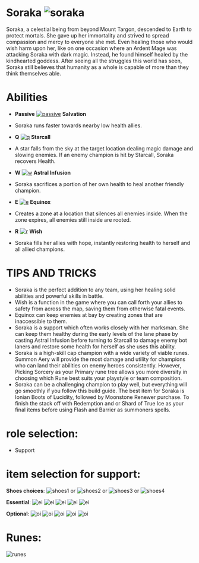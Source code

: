 # Soraka ![soraka](https://static.wikia.nocookie.net/leagueoflegends/images/6/65/Soraka_OriginalSquare.png/revision/latest/scale-to-width-down/42?cb=20150402221143)

Soraka, a celestial being from beyond Mount Targon, descended to Earth to protect mortals. She gave up her immortality and strived to spread compassion and mercy to everyone she met. Even healing those who would wish harm upon her, like on one occasion where an Ardent Mage was attacking Soraka with dark magic. Instead, he found himself healed by the kindhearted goddess. After seeing all the struggles this world has seen, Soraka still believes that humanity as a whole is capable of more than they think themselves able.

# Abilities
- **Passive** [![passive](https://ddragon.leagueoflegends.com/cdn/14.19.1/img/passive/Soraka_Passive.png)](https://d28xe8vt774jo5.cloudfront.net/champion-abilities/0016/ability_0016_P1.mp4) **Salvation** 
- Soraka runs faster towards nearby low health allies.
  
- **Q** [![q](https://ddragon.leagueoflegends.com/cdn/14.19.1/img/spell/SorakaQ.png)](https://d28xe8vt774jo5.cloudfront.net/champion-abilities/0016/ability_0016_Q1.mp4) **Starcall**
- A star falls from the sky at the target location dealing magic damage and slowing enemies. If an enemy champion is hit by Starcall, Soraka recovers Health.
  
- **W** [![w](https://ddragon.leagueoflegends.com/cdn/14.19.1/img/spell/SorakaW.png)](https://d28xe8vt774jo5.cloudfront.net/champion-abilities/0016/ability_0016_W1.mp4) **Astral Infusion**
- Soraka sacrifices a portion of her own health to heal another friendly champion.
  
- **E** [![e](https://ddragon.leagueoflegends.com/cdn/14.19.1/img/spell/SorakaE.png)](https://d28xe8vt774jo5.cloudfront.net/champion-abilities/0016/ability_0016_E1.mp4) **Equinox**
- Creates a zone at a location that silences all enemies inside. When the zone expires, all enemies still inside are rooted.
  
- **R** [![r](https://ddragon.leagueoflegends.com/cdn/14.19.1/img/spell/SorakaR.png)](https://d28xe8vt774jo5.cloudfront.net/champion-abilities/0016/ability_0016_R1.mp4) **Wish**
- Soraka fills her allies with hope, instantly restoring health to herself and all allied champions.

# TIPS AND TRICKS
- Soraka is the perfect addition to any team, using her healing solid abilities and powerful skills in battle.
- Wish is a function in the game where you can call forth your allies to safety from across the map, saving them from otherwise fatal events.
- Equinox can keep enemies at bay by creating zones that are inaccessible to them.
- Soraka is a support which often works closely with her marksman. She can keep them healthy during the early levels of the lane phase by casting Astral Infusion before turning to Starcall to damage enemy bot laners and restore some health for herself as she uses this ability.
- Soraka is a high-skill cap champion with a wide variety of viable runes. Summon Aery will provide the most damage and utility for champions who can land their abilities on enemy heroes consistently. However, Picking Sorcery as your Primary rune tree allows you more diversity in choosing which Rune best suits your playstyle or team composition.
- Soraka can be a challenging champion to play well, but everything will go smoothly if you follow this build guide. The best item for Soraka is Ionian Boots of Lucidity, followed by Moonstone Renewer purchase. To finish the stack off with Redemption and or Shard of True Ice as your final items before using Flash and Barrier as summoners spells.


# role selection:
- Support

# item selection for support:
**Shoes choices**:
![shoes1](https://static.wikia.nocookie.net/leagueoflegends/images/1/14/Ionian_Boots_of_Lucidity_item.png/revision/latest/scale-to-width-down/40?cb=20201029200352) or
![shoes2](https://static.wikia.nocookie.net/leagueoflegends/images/b/be/Plated_Steelcaps_item.png/revision/latest/scale-to-width-down/40?cb=20201029223540) or
![shoes3](https://static.wikia.nocookie.net/leagueoflegends/images/9/96/Mercury%27s_Treads_item.png/revision/latest/scale-to-width-down/40?cb=20201027211544) or
![shoes4](https://static.wikia.nocookie.net/leagueoflegends/images/6/69/Boots_of_Swiftness_item.png/revision/latest/scale-to-width-down/40?cb=20201027193506)

**Essential**:
![ei](https://static.wikia.nocookie.net/leagueoflegends/images/0/0b/Dream_Maker_item.png/revision/latest/scale-to-width-down/40?cb=20231122033502)
![ei](https://static.wikia.nocookie.net/leagueoflegends/images/5/5e/Moonstone_Renewer_item.png/revision/latest/scale-to-width-down/40?cb=20201028171852)
![ei](https://static.wikia.nocookie.net/leagueoflegends/images/9/9f/Warmog%27s_Armor_item.png/revision/latest/scale-to-width-down/40?cb=20210904172723)
![ei](https://static.wikia.nocookie.net/leagueoflegends/images/7/72/Dawncore_item.png/revision/latest/scale-to-width-down/40?cb=20231207074908)
![ei](https://static.wikia.nocookie.net/leagueoflegends/images/b/bf/Staff_of_Flowing_Water_item.png/revision/latest/scale-to-width-down/40?cb=20201118210501)

**Optional**:
![oi](https://static.wikia.nocookie.net/leagueoflegends/images/9/94/Redemption_item.png/revision/latest/scale-to-width-down/40?cb=20210904174044)
![oi](https://static.wikia.nocookie.net/leagueoflegends/images/b/b9/Mikael%27s_Blessing_item.png/revision/latest/scale-to-width-down/40?cb=20201104235802)
![oi](https://static.wikia.nocookie.net/leagueoflegends/images/4/47/Ardent_Censer_item.png/revision/latest/scale-to-width-down/40?cb=20240915025907)
![oi](https://static.wikia.nocookie.net/leagueoflegends/images/d/d4/Shurelya%27s_Battlesong_item.png/revision/latest/scale-to-width-down/40?cb=20201110202228)
![oi](https://static.wikia.nocookie.net/leagueoflegends/images/5/56/Locket_of_the_Iron_Solari_item.png/revision/latest/scale-to-width-down/40?cb=20201104203301)

# Runes:
![runes](https://static.wikia.nocookie.net/leagueoflegends/images/d/d7/Summon_Aery_rune.png/revision/latest/scale-to-width-down/52?cb=20171126182228)
